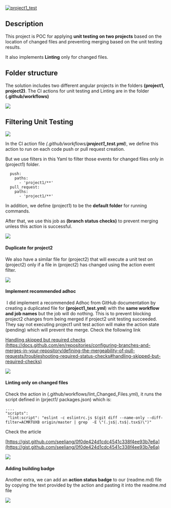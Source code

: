 [![project1_test](https://github.com/AQutaishat/demo-poc-filter-github-actions-for-specific-projects/actions/workflows/project1_test.yml/badge.svg)](https://github.com/AQutaishat/demo-poc-filter-github-actions-for-specific-projects/actions/workflows/project1_test.yml)
## Description

This project is POC for applying **unit testing on two projects** based on the location of changed files and preventing merging based on the unit testing results.

It also implements **Linting** only for changed files.

## Folder structure

The solution includes two different angular projects in the folders **(project1, project2)**. The CI actions for unit testing and Linting are in the folder **(.github/workflows)**

![](https://33333.cdn.cke-cs.com/kSW7V9NHUXugvhoQeFaf/images/b2511f4389857a1b9af33dafdad55edbf66e3686dc3522ee.png)

## Filtering Unit Testing

![](https://33333.cdn.cke-cs.com/kSW7V9NHUXugvhoQeFaf/images/a1bb2bc7ac61a54ea9b2b4b25af8890698dbf11d70b6a4d9.png)

In the CI action file _(.github/workflows/**project1\_test.yml**)_, we define this action to run on each code push or pull request creation.

But we use filters in this Yaml to filter those events for changed files only in (project1) folder.

```plaintext
  push:
    paths:
      - 'project1/**'
  pull_request:
    paths:
      - 'project1/**'
```

In addition, we define (project1) to be the **default folder** for running commands. 

After that, we use this job as **(branch status checks)** to prevent merging unless this action is successful.

![](https://33333.cdn.cke-cs.com/kSW7V9NHUXugvhoQeFaf/images/1f6a9b4e4b7c5d5f5f2ee1da76f7c43fd6b438c46b0f1ae1.png)

#### Duplicate for project2

We also have a similar file for (project2) that will execute a unit test on (project2) only if a file in (project2) has changed using the action event filter.

![](https://33333.cdn.cke-cs.com/kSW7V9NHUXugvhoQeFaf/images/5630daab78a8eb38353c1d81be6f28f486123e124116f46a.png)

#### Implement recommended adhoc

 I did implement a recommended Adhoc from GitHub documentation by creating a duplicated file for **(project1\_test.yml**) with the **same workflow and job names** but the job will do nothing. This is to prevent blocking project2 changes from being merged if project2 unit testing succeeded. They say not executing project1 unit test action will make the action state (pending) which will prevent the merge. Check the following link

[Handling skipped but required checks (https://docs.github.com/en/repositories/configuring-branches-and-merges-in-your-repository/defining-the-mergeability-of-pull-requests/troubleshooting-required-status-checks#handling-skipped-but-required-checks)](https://docs.github.com/en/repositories/configuring-branches-and-merges-in-your-repository/defining-the-mergeability-of-pull-requests/troubleshooting-required-status-checks#handling-skipped-but-required-checks)

![](https://33333.cdn.cke-cs.com/kSW7V9NHUXugvhoQeFaf/images/d8447350db19358ebab32e0e9c196cb603c92533fbbf4d9d.png)

#### Linting only on changed files

Check the action in (.github/workflows/lint\_Changed\_Files.yml), it runs the script defined in (prject1/ packages.json) which is:

```plaintext
....
"scripts":
 "lint:script": "eslint -c eslintrc.js $(git diff --name-only --diff-filter=ACMRTUXB origin/master | grep  -E \"(.js$|.ts$|.tsx$)\")"
```

Check the article

[https://gist.github.com/seeliang/0f0de424d1cdc4541c338f4ee93b7e6a](https://gist.github.com/seeliang/0f0de424d1cdc4541c338f4ee93b7e6a)

![](https://33333.cdn.cke-cs.com/kSW7V9NHUXugvhoQeFaf/images/77beb90061c545f84b97013ba5291b1fd2c8b5d016da1edf.png)

#### Adding building badge

Another extra, we can add an **action status badge** to our (readme.md) file by copying the text provided by the action and pasting it into the readme.md file

![](https://33333.cdn.cke-cs.com/kSW7V9NHUXugvhoQeFaf/images/06e796e029b0d44124d420151cad61767e0aab8f23174a8b.png)
